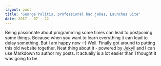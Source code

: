 ```yaml
---
layout: post
title: "George Politis, professional bad jokes, Launches Site"
date: 2017 - 07 - 22
---
```

Being passionate about programming some times can lead to postponing some things. Because when you want to learn 
everything it can lead to delay something. But I am happy now :-)
Well. Finally got around to putting this old website together. 
Neat thing about it - powered by [Jekyll](http://jekyllrb.com) and I can use Markdown to author my posts. 
It actually is a lot easier than I thought it was going to be.
